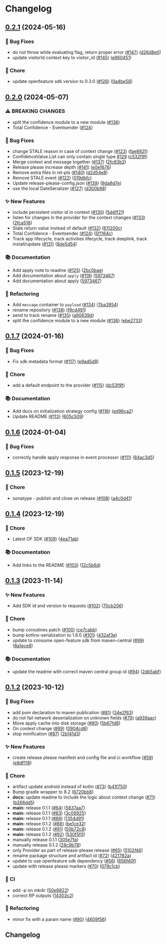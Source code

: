 # Changelog

## [0.2.1](https://github.com/spotify/confidence-sdk-android/compare/0.2.0...0.2.1) (2024-05-16)


### 🐛 Bug Fixes

* do not throw while evaluating flag, return proper error ([#147](https://github.com/spotify/confidence-sdk-android/issues/147)) ([d26d8e0](https://github.com/spotify/confidence-sdk-android/commit/d26d8e025dd72365d8bd28d07f71eba27d7287ef))
* update visitorId context key to visitor_id ([#145](https://github.com/spotify/confidence-sdk-android/issues/145)) ([e960451](https://github.com/spotify/confidence-sdk-android/commit/e960451f916fd5614cdc676e983c7e93badcd8bd))


### 🧹 Chore

* update openfeature sdk version to 0.3.0 ([#128](https://github.com/spotify/confidence-sdk-android/issues/128)) ([0a4be58](https://github.com/spotify/confidence-sdk-android/commit/0a4be5872f49527aff6310addadfd66a2e83dfd6))

## [0.2.0](https://github.com/spotify/confidence-sdk-android/compare/0.1.7...0.2.0) (2024-05-07)


### ⚠ BREAKING CHANGES

* split the confidence module to a new module ([#136](https://github.com/spotify/confidence-sdk-android/issues/136))
* Total Confidence - Eventsender ([#124](https://github.com/spotify/confidence-sdk-android/issues/124))

### 🐛 Bug Fixes

* change STALE reason in case of context change ([#123](https://github.com/spotify/confidence-sdk-android/issues/123)) ([fae882f](https://github.com/spotify/confidence-sdk-android/commit/fae882f433fd451ba889ea0e570c449d7c60fb67))
* ConfidenceValue.List can only contain single type [#129](https://github.com/spotify/confidence-sdk-android/issues/129) ([c532f9f](https://github.com/spotify/confidence-sdk-android/commit/c532f9f0ce6dac00d224e91c44b22ccec43e8c9d))
* Merge context and message together ([#137](https://github.com/spotify/confidence-sdk-android/issues/137)) ([2fc83b2](https://github.com/spotify/confidence-sdk-android/commit/2fc83b2852c4f7a6f6bd89cab5df4c08f6b39e75))
* Release please increase depth ([#141](https://github.com/spotify/confidence-sdk-android/issues/141)) ([e0e1676](https://github.com/spotify/confidence-sdk-android/commit/e0e1676bee2a2d01918a0f9f33f1bed27a8e55f3))
* Remove extra files in rel-pls ([#140](https://github.com/spotify/confidence-sdk-android/issues/140)) ([d2d54e8](https://github.com/spotify/confidence-sdk-android/commit/d2d54e808f52b305eba05b89f76386fa6fba39ff))
* Remove STALE event ([#122](https://github.com/spotify/confidence-sdk-android/issues/122)) ([019dbfc](https://github.com/spotify/confidence-sdk-android/commit/019dbfc57a09dcd98134ce54247409a3e7b8127d))
* Update release-please-config.json ([#139](https://github.com/spotify/confidence-sdk-android/issues/139)) ([9da8d7e](https://github.com/spotify/confidence-sdk-android/commit/9da8d7e3c3e9e35c3672ad2ca1d2d2726a29e542))
* use the local DateSerializer ([#127](https://github.com/spotify/confidence-sdk-android/issues/127)) ([d300b98](https://github.com/spotify/confidence-sdk-android/commit/d300b98c84cb11c1b0b7139a48bd7adb61f3ed40))


### ✨ New Features

* include persistent visitor id in context ([#130](https://github.com/spotify/confidence-sdk-android/issues/130)) ([5d4ff21](https://github.com/spotify/confidence-sdk-android/commit/5d4ff2114c84c21f9a7096217bf2ebce096c7061))
* listen for changes in the provider for the context changes ([#133](https://github.com/spotify/confidence-sdk-android/issues/133)) ([2fca516](https://github.com/spotify/confidence-sdk-android/commit/2fca5161d39cb75cdc4489e77812f6e5e4c04368))
* Stale return value instead of default ([#132](https://github.com/spotify/confidence-sdk-android/issues/132)) ([611200c](https://github.com/spotify/confidence-sdk-android/commit/611200c33b4d7f701a19d509d26c4cd0668e56e0))
* Total Confidence - Eventsender ([#124](https://github.com/spotify/confidence-sdk-android/issues/124)) ([5f1164c](https://github.com/spotify/confidence-sdk-android/commit/5f1164c85b20737453b0d893812105e3d29e447e))
* Track app lifecycle, track activities lifecycle, track deeplink, track install/update ([#131](https://github.com/spotify/confidence-sdk-android/issues/131)) ([8de5d54](https://github.com/spotify/confidence-sdk-android/commit/8de5d54135aad33158a212011956148ba8b94202))


### 📚 Documentation

* Add apply note to readme ([#125](https://github.com/spotify/confidence-sdk-android/issues/125)) ([2bc0bae](https://github.com/spotify/confidence-sdk-android/commit/2bc0bae4c2b6b1919a8029e9f60235a3dd382461))
* Add documentation about `apply` ([#119](https://github.com/spotify/confidence-sdk-android/issues/119)) ([5973467](https://github.com/spotify/confidence-sdk-android/commit/597346777b7534986c7c99ccb669d08688117397))
* Add documentation about apply ([5973467](https://github.com/spotify/confidence-sdk-android/commit/597346777b7534986c7c99ccb669d08688117397))


### 🔄 Refactoring

* Add `message` container to `payload` ([#134](https://github.com/spotify/confidence-sdk-android/issues/134)) ([7ba3954](https://github.com/spotify/confidence-sdk-android/commit/7ba39541d003dd985209a35908351d074adbf4ea))
* rename repository ([#138](https://github.com/spotify/confidence-sdk-android/issues/138)) ([f9cd491](https://github.com/spotify/confidence-sdk-android/commit/f9cd491a74360e41719148d5c65f39dd3c6ff2dc))
* send to track rename ([#135](https://github.com/spotify/confidence-sdk-android/issues/135)) ([a90639d](https://github.com/spotify/confidence-sdk-android/commit/a90639d8d7f7718c1329dbb4489986df9895efcd))
* split the confidence module to a new module ([#136](https://github.com/spotify/confidence-sdk-android/issues/136)) ([ebe2733](https://github.com/spotify/confidence-sdk-android/commit/ebe27338366c56878ffced17d59b2e74360e0873))

## [0.1.7](https://github.com/spotify/confidence-openfeature-provider-kotlin/compare/0.1.6...0.1.7) (2024-01-16)


### 🐛 Bug Fixes

* Fix sdk metadata format ([#117](https://github.com/spotify/confidence-openfeature-provider-kotlin/issues/117)) ([e9ad5d8](https://github.com/spotify/confidence-openfeature-provider-kotlin/commit/e9ad5d826874005d0211dbc3d1f6ea1b6c115005))


### 🧹 Chore

* add a default endpoint to the provider ([#115](https://github.com/spotify/confidence-openfeature-provider-kotlin/issues/115)) ([dc53f9f](https://github.com/spotify/confidence-openfeature-provider-kotlin/commit/dc53f9f5e5c31051e7187ede1bb11099258faa62))


### 📚 Documentation

* Add docs on initialization strategy config ([#116](https://github.com/spotify/confidence-openfeature-provider-kotlin/issues/116)) ([ed96ca2](https://github.com/spotify/confidence-openfeature-provider-kotlin/commit/ed96ca27157d4bd34dc80e13bc1aff49f7d8f92c))
* Update README ([#113](https://github.com/spotify/confidence-openfeature-provider-kotlin/issues/113)) ([605c509](https://github.com/spotify/confidence-openfeature-provider-kotlin/commit/605c5095f5d5ddc9981075a80257240974a589ad))

## [0.1.6](https://github.com/spotify/confidence-openfeature-provider-kotlin/compare/0.1.5...0.1.6) (2024-01-04)


### 🐛 Bug Fixes

* correctly handle apply response in event processor ([#111](https://github.com/spotify/confidence-openfeature-provider-kotlin/issues/111)) ([84ac3d5](https://github.com/spotify/confidence-openfeature-provider-kotlin/commit/84ac3d50ea3a68f8d64491ecadfb7e49f46c0694))

## [0.1.5](https://github.com/spotify/confidence-openfeature-provider-kotlin/compare/0.1.4...0.1.5) (2023-12-19)


### 🧹 Chore

* sonatype - publish and close on release ([#108](https://github.com/spotify/confidence-openfeature-provider-kotlin/issues/108)) ([a4c0d41](https://github.com/spotify/confidence-openfeature-provider-kotlin/commit/a4c0d4181187ade5722f08e69a23563a68af647c))

## [0.1.4](https://github.com/spotify/confidence-openfeature-provider-kotlin/compare/0.1.3...0.1.4) (2023-12-19)


### 🧹 Chore

* Latest OF SDK ([#109](https://github.com/spotify/confidence-openfeature-provider-kotlin/issues/109)) ([4ea71ab](https://github.com/spotify/confidence-openfeature-provider-kotlin/commit/4ea71ab5020da055923e3c36773c48ec1c47d04d))


### 📚 Documentation

* Add links to the README ([#103](https://github.com/spotify/confidence-openfeature-provider-kotlin/issues/103)) ([12c5b6d](https://github.com/spotify/confidence-openfeature-provider-kotlin/commit/12c5b6d3158f9d3a19b7f9ce9e98167e61b15836))

## [0.1.3](https://github.com/spotify/confidence-openfeature-provider-kotlin/compare/0.1.2...0.1.3) (2023-11-14)


### ✨ New Features

* Add SDK id and version to requests ([#102](https://github.com/spotify/confidence-openfeature-provider-kotlin/issues/102)) ([70cb206](https://github.com/spotify/confidence-openfeature-provider-kotlin/commit/70cb20649d32e715833d4f9de7d0faef6256741d))


### 🧹 Chore

* bump coroutines patch ([#100](https://github.com/spotify/confidence-openfeature-provider-kotlin/issues/100)) ([ce7cabb](https://github.com/spotify/confidence-openfeature-provider-kotlin/commit/ce7cabb1d7d672d2ff6e68248abdbd53d308e61b))
* bump kotlinx-serialization to 1.6.0 ([#101](https://github.com/spotify/confidence-openfeature-provider-kotlin/issues/101)) ([432af3e](https://github.com/spotify/confidence-openfeature-provider-kotlin/commit/432af3eb431db6272886764d55dd8d3acff4c20f))
* update to consume open-feature sdk from maven-central ([#99](https://github.com/spotify/confidence-openfeature-provider-kotlin/issues/99)) ([8a1ece8](https://github.com/spotify/confidence-openfeature-provider-kotlin/commit/8a1ece8ba4aff7a189f4d10cc38fd279d1d67b27))


### 📚 Documentation

* update the readme with correct maven central group id ([#94](https://github.com/spotify/confidence-openfeature-provider-kotlin/issues/94)) ([2db5abf](https://github.com/spotify/confidence-openfeature-provider-kotlin/commit/2db5abf7d60559c8a5b8da07ea970ba08784e90d))

## [0.1.2](https://github.com/spotify/confidence-openfeature-provider-kotlin/compare/v0.1.2...0.1.2) (2023-10-12)


### 🐛 Bug Fixes

* add pom declaration to maven publication ([#81](https://github.com/spotify/confidence-openfeature-provider-kotlin/issues/81)) ([34e2f63](https://github.com/spotify/confidence-openfeature-provider-kotlin/commit/34e2f6366a0932f4a0e5cc3d45aaa5a5f92144d9))
* do not fail network deserialization on unknown fields ([#79](https://github.com/spotify/confidence-openfeature-provider-kotlin/issues/79)) ([a939aac](https://github.com/spotify/confidence-openfeature-provider-kotlin/commit/a939aac4d18ea296423829e1f6a914ec15982bf6))
* Move apply cache into disk storage ([#80](https://github.com/spotify/confidence-openfeature-provider-kotlin/issues/80)) ([5b67fd8](https://github.com/spotify/confidence-openfeature-provider-kotlin/commit/5b67fd86cc7a1accf36cc001a23330368de9f0bd))
* On context change ([#69](https://github.com/spotify/confidence-openfeature-provider-kotlin/issues/69)) ([0904cd6](https://github.com/spotify/confidence-openfeature-provider-kotlin/commit/0904cd6205312cab822b0eb8ecc39e64923a534e))
* stop minification ([#87](https://github.com/spotify/confidence-openfeature-provider-kotlin/issues/87)) ([2b141d3](https://github.com/spotify/confidence-openfeature-provider-kotlin/commit/2b141d39dc859bbb92b61aabcbbc9f6e3125ce2a))


### ✨ New Features

* create release please manifest and config file and ci workflow ([#59](https://github.com/spotify/confidence-openfeature-provider-kotlin/issues/59)) ([e8df118](https://github.com/spotify/confidence-openfeature-provider-kotlin/commit/e8df118143c904e17d8b95c95f86ae62a920ed00))


### 🧹 Chore

* artifact update android instead of kotlin ([#73](https://github.com/spotify/confidence-openfeature-provider-kotlin/issues/73)) ([b41f750](https://github.com/spotify/confidence-openfeature-provider-kotlin/commit/b41f750e4ad91823e8d3399a450c19ce1c2a841e))
* Bump gradle wrapper to 8.2 ([6720bb8](https://github.com/spotify/confidence-openfeature-provider-kotlin/commit/6720bb8ee35a3572a0ec57312765a855b01cceae))
* **docs:** update readme to include the logic about context change ([#71](https://github.com/spotify/confidence-openfeature-provider-kotlin/issues/71)) ([b266dd5](https://github.com/spotify/confidence-openfeature-provider-kotlin/commit/b266dd5d0ab3f128ccc9b6bc15a53af56a4ce51e))
* **main:** release 0.1.1 ([#64](https://github.com/spotify/confidence-openfeature-provider-kotlin/issues/64)) ([5837aa7](https://github.com/spotify/confidence-openfeature-provider-kotlin/commit/5837aa730aff7983f238a247f77f9dbff2eb59fa))
* **main:** release 0.1.1 ([#83](https://github.com/spotify/confidence-openfeature-provider-kotlin/issues/83)) ([3c09925](https://github.com/spotify/confidence-openfeature-provider-kotlin/commit/3c09925018d8b13e512c988392de0e85d7b9c5da))
* **main:** release 0.1.1 ([#86](https://github.com/spotify/confidence-openfeature-provider-kotlin/issues/86)) ([1354d91](https://github.com/spotify/confidence-openfeature-provider-kotlin/commit/1354d9155147e5f5be23ecc686e1809e49094a01))
* **main:** release 0.1.2 ([#88](https://github.com/spotify/confidence-openfeature-provider-kotlin/issues/88)) ([be1ce32](https://github.com/spotify/confidence-openfeature-provider-kotlin/commit/be1ce3222e38209bf0f0cdb218b2d4917948556e))
* **main:** release 0.1.2 ([#91](https://github.com/spotify/confidence-openfeature-provider-kotlin/issues/91)) ([50b72c8](https://github.com/spotify/confidence-openfeature-provider-kotlin/commit/50b72c87a253cee76adae09446b512bc3c7cc3f6))
* **main:** release 0.1.2 ([#92](https://github.com/spotify/confidence-openfeature-provider-kotlin/issues/92)) ([530f5f0](https://github.com/spotify/confidence-openfeature-provider-kotlin/commit/530f5f0ba3c573fde4b7eafc83a8921c96bc2121))
* manually release 0.1.1 ([305e7fa](https://github.com/spotify/confidence-openfeature-provider-kotlin/commit/305e7fa641b7624a4a50e4c38477e6e8020679ac))
* manually release 0.1.2 ([28c9b78](https://github.com/spotify/confidence-openfeature-provider-kotlin/commit/28c9b78e211fcdf167d0d8d542d100ee10d740fd))
* only Provider as part of release-please release ([#65](https://github.com/spotify/confidence-openfeature-provider-kotlin/issues/65)) ([5102f46](https://github.com/spotify/confidence-openfeature-provider-kotlin/commit/5102f46066f68ef5f4894f5e21fbbb4ded8baf1c))
* rename package structure and artifact id ([#72](https://github.com/spotify/confidence-openfeature-provider-kotlin/issues/72)) ([421782a](https://github.com/spotify/confidence-openfeature-provider-kotlin/commit/421782a2b5c62b15a8b29e38e1ad29bac035b4a8))
* update to use openfeature sdk dependency ([#56](https://github.com/spotify/confidence-openfeature-provider-kotlin/issues/56)) ([856f40f](https://github.com/spotify/confidence-openfeature-provider-kotlin/commit/856f40f796ec6cbba7ee477c3d54aa40333d5026))
* update with release please markers ([#70](https://github.com/spotify/confidence-openfeature-provider-kotlin/issues/70)) ([079c1cb](https://github.com/spotify/confidence-openfeature-provider-kotlin/commit/079c1cb097ed3cdb22d00cceaa603b3dd2fa8921))


### 🚦 CI

* add -p on mkdir ([50e6822](https://github.com/spotify/confidence-openfeature-provider-kotlin/commit/50e68220e954a35242b601868b4608d9195f97ed))
* correct RP outputs ([14303c2](https://github.com/spotify/confidence-openfeature-provider-kotlin/commit/14303c2fb6b8df7e42fc06d93981dc5f9e8a9c23))


### 🔄 Refactoring

* minor fix with a param name ([#90](https://github.com/spotify/confidence-openfeature-provider-kotlin/issues/90)) ([4609f56](https://github.com/spotify/confidence-openfeature-provider-kotlin/commit/4609f56e0f1a545e74f21d4621f876762029616e))

## Changelog
